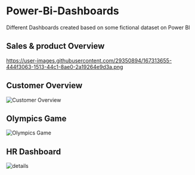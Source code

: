 # Power-Bi-Dashboards

Different Dashboards created based on some fictional dataset on Power BI

## Sales & product Overview
https://user-images.githubusercontent.com/29350894/167313655-444f3063-1513-44c1-8ae0-2a19264e9d3a.png
## Customer Overview

![Customer Overview](https://user-images.githubusercontent.com/29350894/173706228-f769649d-611e-46cd-9e9f-868666c667d5.png)

## Olympics Game

![Olympics Game](https://user-images.githubusercontent.com/29350894/173706262-d8b5db27-ed8b-4813-854b-abdd30382e40.png)

## HR Dashboard

![details](https://user-images.githubusercontent.com/29350894/173706292-16cf437b-434f-403b-93c7-fe0cbd5a5491.png)
